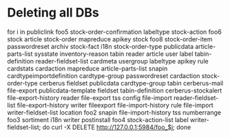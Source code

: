 # Deleting all DBs

for i in publiclink foo5 stock-order-confirmation labeltype stock-action foo6 stock article stock-order mapreduce apikey stock foo8 stock-order-item passwordreset archiv stock-fact i18n stock-order-type publicdata article-parts-list sysstate inventory-reason tabin reader article user label tabin-definition reader-fieldset-list cardmeta usergroup labeltype apikey rule cardstats cardaction mapreduce article-parts-list snapin cardtypeimportdefinition cardtype-group passwordreset cardaction stock-order-type cerberus fieldset publicdata cardtype-group tabin cerberus-mail file-export publicdata-template fieldset tabin-definition cerberus-stockalert file-export-history reader file-export tss config file-import reader-fieldset-list file-export-history writer fileexport file-import-history rule file-import writer-fieldset-list location foo2 snapin file-import-history tss numberrange foo3 sortiment i18n writer postinstall foo4 stock-action-list label writer-fieldset-list; do curl -X DELETE http://127.0.0.1:5984/foo_$i; done